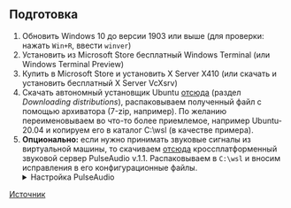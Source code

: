 ## Подготовка ##
1. Обновить Windows 10 до версии 1903 или выше (для проверки: нажать `Win+R`, ввести `winver`)
2. Установить из Microsoft Store бесплатный Windows Terminal (или Windows Terminal Preview)
3. Купить в Microsoft Store и установить X Server X410 (или скачать и установить бесплатный X Server VcXsrv)
4. Скачать автономный установщик Ubuntu [отсюда](https://docs.microsoft.com/en-us/windows/wsl/install-manual) (раздел *Downloading distributions*), распаковываем полученный файл с помощью архиватора (7-zip, например). По желанию переименовываем во что-то более приемлемое, например Ubuntu-20.04 и копируем его в каталог C:\wsl (в качестве примера).
5. **Опционально:** если нужно принимать звуковые сигналы из виртуальной машины, то скачиваем [отсюда](https://wikiprograms.org/pulseaudio/) кроссплатформенный звуковой сервер PulseAudio v.1.1. Распаковываем в `C:\wsl` и вносим исправления в его конфигурационные файлы.
	<details>
		<summary>Настройка PulseAudio</summary>
		В файле \wsl\pulseaudio-1.1\etc\pulse\default.pa в разделе Load audio drivers statically редактируем строку:
		<pre>
		load-module module-waveout sink_name=output source_name=input record=0
		</pre>
		а в разделе Network access редактируем строку:
		<pre>
		load-module module-native-protocol-tcp auth-ip-acl=127.0.0.1 auth-anonymous=1
		</pre>
		В файле \wsl\pulseaudio-1.1\etc\pulse\daemon.conf раскомментируем и изменяем строку
		<pre>
		exit-idle-time = -1
		</pre>
	</details>

[Источник](https://habr.com/ru/post/522726/)
